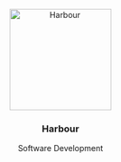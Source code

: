 <br />
<div align="center">
  <img src="https://i.ibb.co/42tYDBZ/IMG-1095.png" alt="Harbour" width="180" height="180">
  <h3 align="center">Harbour</h3>
  <p align="center">
    Software Development
  </p>
</div>
